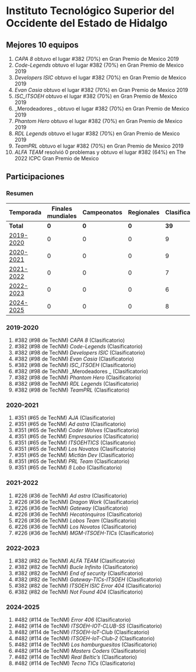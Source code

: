 # Instituto Tecnológico Superior del Occidente del Estado de Hidalgo

## Mejores 10 equipos

1. _CAPA 8_ obtuvo el lugar #382 (70%) en Gran Premio de Mexico 2019
1. _Code-Legends_ obtuvo el lugar #382 (70%) en Gran Premio de Mexico 2019
1. _Developers ISIC_ obtuvo el lugar #382 (70%) en Gran Premio de Mexico 2019
1. _Evan Casia_ obtuvo el lugar #382 (70%) en Gran Premio de Mexico 2019
1. _ISC_ITSOEH_ obtuvo el lugar #382 (70%) en Gran Premio de Mexico 2019
1. _Merodeadores _ obtuvo el lugar #382 (70%) en Gran Premio de Mexico 2019
1. _Phantom Hero_ obtuvo el lugar #382 (70%) en Gran Premio de Mexico 2019
1. _RDL Legends_ obtuvo el lugar #382 (70%) en Gran Premio de Mexico 2019
1. _TeamPRL_ obtuvo el lugar #382 (70%) en Gran Premio de Mexico 2019
1. _ALFA TEAM_ resolvió 0 problemas y obtuvo el lugar #382 (64%) en The 2022 ICPC Gran Premio de Mexico

## Participaciones

### Resumen

| Temporada | Finales mundiales | Campeonatos | Regionales | Clasificatorios | Equipos |
| --- | --- | --- | --- | --- | --- |
| **Total** | **0** | **0** | **0** | **39** | **39** |
| [2019-2020](#2019-2020) | 0 | 0 | 0 | 9 | 9 |
| [2020-2021](#2020-2021) | 0 | 0 | 0 | 9 | 9 |
| [2021-2022](#2021-2022) | 0 | 0 | 0 | 7 | 7 |
| [2022-2023](#2022-2023) | 0 | 0 | 0 | 6 | 6 |
| [2024-2025](#2024-2025) | 0 | 0 | 0 | 8 | 8 |

### 2019-2020

1. #382 (#98 de TecNM) _CAPA 8_ (Clasificatorio)
1. #382 (#98 de TecNM) _Code-Legends_ (Clasificatorio)
1. #382 (#98 de TecNM) _Developers ISIC_ (Clasificatorio)
1. #382 (#98 de TecNM) _Evan Casia_ (Clasificatorio)
1. #382 (#98 de TecNM) _ISC_ITSOEH_ (Clasificatorio)
1. #382 (#98 de TecNM) _Merodeadores _ (Clasificatorio)
1. #382 (#98 de TecNM) _Phantom Hero_ (Clasificatorio)
1. #382 (#98 de TecNM) _RDL Legends_ (Clasificatorio)
1. #382 (#98 de TecNM) _TeamPRL_ (Clasificatorio)

### 2020-2021

1. #351 (#65 de TecNM) _AJA_ (Clasificatorio)
1. #351 (#65 de TecNM) _Ad astra_ (Clasificatorio)
1. #351 (#65 de TecNM) _Coder Wolves_ (Clasificatorio)
1. #351 (#65 de TecNM) _Empresaurios_ (Clasificatorio)
1. #351 (#65 de TecNM) _ITSOEHTICS_ (Clasificatorio)
1. #351 (#65 de TecNM) _Los Novatos_ (Clasificatorio)
1. #351 (#65 de TecNM) _Mictlán Dev_ (Clasificatorio)
1. #351 (#65 de TecNM) _PRL Team_ (Clasificatorio)
1. #351 (#65 de TecNM) _ß Lobo_ (Clasificatorio)

### 2021-2022

1. #226 (#36 de TecNM) _Ad astra_ (Clasificatorio)
1. #226 (#36 de TecNM) _Dragon Work_ (Clasificatorio)
1. #226 (#36 de TecNM) _Gateway_ (Clasificatorio)
1. #226 (#36 de TecNM) _Hecatónquiros_ (Clasificatorio)
1. #226 (#36 de TecNM) _Lobos Team_ (Clasificatorio)
1. #226 (#36 de TecNM) _Los Novatos_ (Clasificatorio)
1. #226 (#36 de TecNM) _MGM-ITSOEH-TICs_ (Clasificatorio)

### 2022-2023

1. #382 (#82 de TecNM) _ALFA TEAM_ (Clasificatorio)
1. #382 (#82 de TecNM) _Bucle Infinito_ (Clasificatorio)
1. #382 (#82 de TecNM) _End of security_ (Clasificatorio)
1. #382 (#82 de TecNM) _Gateway-TICs-ITSOEH_ (Clasificatorio)
1. #382 (#82 de TecNM) _ITSOEH ISIC Error 404_ (Clasificatorio)
1. #382 (#82 de TecNM) _Not Found 404_ (Clasificatorio)

### 2024-2025

1. #482 (#114 de TecNM) _Error 406_ (Clasificatorio)
1. #482 (#114 de TecNM) _ITSOEH-IOT-CLUB-SS_ (Clasificatorio)
1. #482 (#114 de TecNM) _ITSOEH-IoT-Club_ (Clasificatorio)
1. #482 (#114 de TecNM) _ITSOEH-IoT-Club-2_ (Clasificatorio)
1. #482 (#114 de TecNM) _Los hamburguesitos_ (Clasificatorio)
1. #482 (#114 de TecNM) _Masters Coders_ (Clasificatorio)
1. #482 (#114 de TecNM) _Real Beltic’s_ (Clasificatorio)
1. #482 (#114 de TecNM) _Tecno TICs_ (Clasificatorio)



